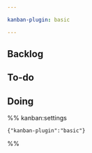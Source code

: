```yaml
---

kanban-plugin: basic

---
```


## Backlog



## To-do



## Doing





%% kanban:settings
```
{"kanban-plugin":"basic"}
```
%%
